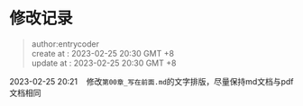 # 修改记录

> author:entrycoder  
> create at : 2023-02-25    20:30 GMT +8  
> update at : 2023-02-25    20:30 GMT +8  


2023-02-25 20:21    修改`第00章_写在前面.md`的文字排版，尽量保持md文档与pdf文档相同
